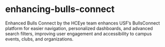 # enhancing-bulls-connect
Enhanced Bulls Connect by the HCEye team enhances USF’s BullsConnect platform for easier navigation, personalized dashboards, and advanced search filters, improving user engagement and accessibility to campus events, clubs, and organizations.
